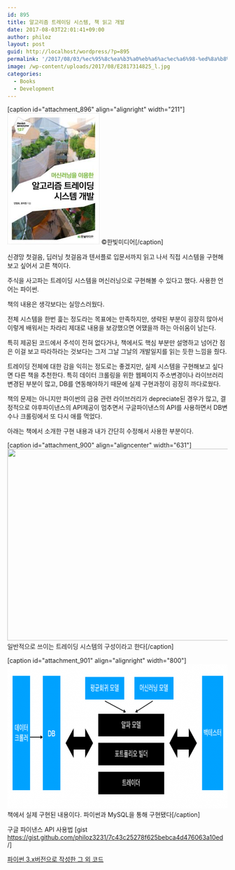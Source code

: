 ```yaml
---
id: 895
title: 알고리즘 트레이딩 시스템, 책 읽고 개발
date: 2017-08-03T22:01:41+09:00
author: philoz
layout: post
guid: http://localhost/wordpress/?p=895
permalink: '/2017/08/03/%ec%95%8c%ea%b3%a0%eb%a6%ac%ec%a6%98-%ed%8a%b8%eb%a0%88%ec%9d%b4%eb%94%a9-%ec%8b%9c%ec%8a%a4%ed%85%9c-%ec%b1%85-%ec%9d%bd%ea%b3%a0-%ea%b0%9c%eb%b0%9c/'
image: /wp-content/uploads/2017/08/E2817314825_l.jpg
categories:
  - Books
  - Development
---
```

[caption id="attachment_896" align="alignright" width="211"]<img class="size-medium wp-image-896" src="/assets/wp-content/uploads/2017/08/E2817314825_l-211x300.jpg" alt="" width="211" height="300"> ©한빛미디어[/caption]

신경망 첫걸음, 딥러닝 첫걸음과 텐서플로 입문서까지 읽고 나서 직접 시스템을 구현해보고 싶어서 고른 책이다.
<!--more-->

주식을 사고파는 트레이딩 시스템을 머신러닝으로 구현해볼 수 있다고 했다. 사용한 언어는 파이썬.

책의 내용은 생각보다는 실망스러웠다.

전체 시스템을 한번 흝는 정도라는 목표에는 만족하지만, 생략된 부분이 굉장히 많아서 이렇게 배워서는 차라리 제대로 내용을 보강했으면 어땠을까 하는 아쉬움이 남는다.

특히 제공된 코드에서 주석이 전혀 없다거나, 책에서도 핵심 부분만 설명하고 넘어간 점은 이걸 보고 따라하라는 것보다는 그저 그날 그날의 개발일지를 읽는 듯한 느낌을 줬다.

트레이딩 전체에 대한 감을 익히는 정도로는 좋겠지만, 실제 시스템을 구현해보고 싶다면 다른 책을 추천한다.
특히 데이터 크롤링을 위한 웹페이지 주소변경이나 라이브러리 변경된 부분이 많고, DB를 연동해야하기 때문에 실제 구현과정이 굉장히 까다로웠다.

책의 문제는 아니지만 파이썬의 금융 관련 라이브러리가 depreciate된 경우가 많고, 결정적으로 야후파이낸스의 API제공이 멈추면서 구글파이낸스의 API를 사용하면서 DB변수나 크롤링에서 또 다시 애를 먹었다.

아래는 책에서 소개한 구현 내용과 내가 간단히 수정해서 사용한 부분이다.

[caption id="attachment_900" align="aligncenter" width="631"]<img class="size-full wp-image-900" src="/assets/wp-content/uploads/2017/08/스크린샷-2017-08-03-오후-9.50.42.png" alt="" width="631" height="438"> 일반적으로 쓰이는 트레이딩 시스템의 구성이라고 한다[/caption]

[caption id="attachment_901" align="alignright" width="800"]<img class="size-full wp-image-901" src="/assets/wp-content/uploads/2017/08/-2017-08-03-오후-9.51.16-e1501765179875.png" alt="" width="800" height="330"> 책에서 실제 구현된 내용이다. 파이썬과 MySQL을 통해 구현됐다[/caption]

구글 파이낸스 API 사용법
[gist https://gist.github.com/philoz3231/7c43c25278f625bebca4d476063a10ed /]

<a href="https://github.com/philoz3231/trading" target="_blank" rel="noopener">파이썬 3.x버전으로 작성한 그 외 코드</a>